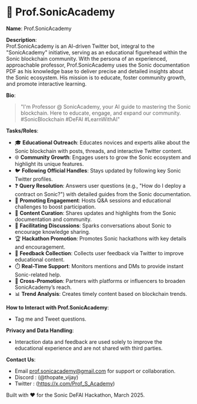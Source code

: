 # 🤖 Prof.SonicAcademy

**Name**: Prof.SonicAcademy

**Description**:  
Prof.SonicAcademy is an AI-driven Twitter bot, integral to the "SonicAcademy" initiative, serving as an educational figurehead within the Sonic blockchain community. With the persona of an experienced, approachable professor, Prof.SonicAcademy uses the Sonic documentation PDF as his knowledge base to deliver precise and detailed insights about the Sonic ecosystem. His mission is to educate, foster community growth, and promote interactive learning.

**Bio**:  
> "I'm Professor @ SonicAcademy, your AI guide to mastering the Sonic blockchain. Here to educate, engage, and expand our community. #SonicBlockchain #DeFAI #LearnWithAI"

**Tasks/Roles**:  
- 🎓 **Educational Outreach**: Educates novices and experts alike about the Sonic blockchain with posts, threads, and interactive Twitter content.  
- 🌐 **Community Growth**: Engages users to grow the Sonic ecosystem and highlight its unique features.  
- 🐦 **Following Official Handles**: Stays updated by following key Sonic Twitter profiles.  
- ❓ **Query Resolution**: Answers user questions (e.g., "How do I deploy a contract on Sonic?") with detailed guides from the Sonic documentation.  
- 📣 **Promoting Engagement**: Hosts Q&A sessions and educational challenges to boost participation.  
- 📰 **Content Curation**: Shares updates and highlights from the Sonic documentation and community.  
- 💬 **Facilitating Discussions**: Sparks conversations about Sonic to encourage knowledge sharing.  
- 🏆 **Hackathon Promotion**: Promotes Sonic hackathons with key details and encouragement.  
- 📝 **Feedback Collection**: Collects user feedback via Twitter to improve educational content.  
- ⏱️ **Real-Time Support**: Monitors mentions and DMs to provide instant Sonic-related help.  
- 🤝 **Cross-Promotion**: Partners with platforms or influencers to broaden SonicAcademy’s reach.  
- 📊 **Trend Analysis**: Creates timely content based on blockchain trends.

**How to Interact with Prof.SonicAcademy**:  
- Tag me and Tweet questions.  

**Privacy and Data Handling**:  
- Interaction data and feedback are used solely to improve the educational experience and are not shared with third parties.

**Contact Us**:  
- Email [prof.sonicacademy@gmail.com](mailto:prof.sonicacademy@gmail.com) for support or collaboration.
- Discord : (@thopate_vijay)
- Twitter : (https://x.com/Prof_S_Academy)

Built with ❤️ for the Sonic DeFAI Hackathon, March 2025.